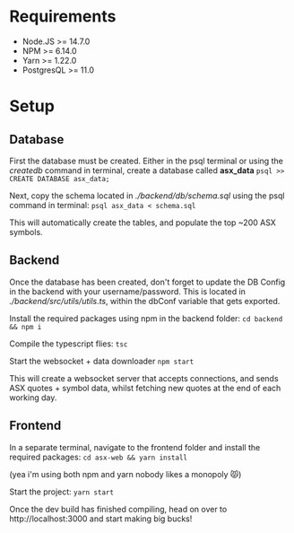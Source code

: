 # Requirements
- Node.JS >= 14.7.0
- NPM >= 6.14.0
- Yarn >= 1.22.0
- PostgresQL >= 11.0

# Setup
## Database
First the database must be created. Either in the psql terminal or using the _createdb_ command in terminal, create a database called **asx_data**
```psql >> CREATE DATABASE asx_data;```

Next, copy the schema located in _./backend/db/schema.sql_ using the psql command in terminal:
```psql asx_data < schema.sql```

This will automatically create the tables, and populate the top ~200 ASX symbols.

## Backend
Once the database has been created, don't forget to update the DB Config in the backend with your username/password. This is located in _./backend/src/utils/utils.ts_, within the dbConf variable that gets exported.

Install the required packages using npm in the backend folder:
```cd backend && npm i```

Compile the typescript flies:
```tsc```

Start the websocket + data downloader
```npm start```

This will create a websocket server that accepts connections, and sends ASX quotes + symbol data, whilst fetching new quotes at the end of each working day.

## Frontend
In a separate terminal, navigate to the frontend folder and install the required packages:
```cd asx-web && yarn install```

(yea i'm using both npm and yarn nobody likes a monopoly 😾)

Start the project:
```yarn start```

Once the dev build has finished compiling, head on over to http://localhost:3000 and start making big bucks!
